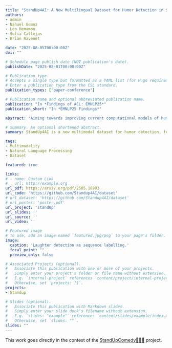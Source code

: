 ```yaml
---
title: "StandUp4AI: A New Multilingual Dataset for Humor Detection in Stand-up Comedy Videos"
authors:
- admin
- Nahuel Gomez
- Leo Hemamou
- Sofia Callejas
- Brian Ravenet

date: "2025-08-05T00:00:00Z"
doi: ""

# Schedule page publish date (NOT publication's date).
publishDate: "2025-08-01T00:00:00Z"

# Publication type.
# Accepts a single type but formatted as a YAML list (for Hugo requirements).
# Enter a publication type from the CSL standard.
publication_types: ["paper-conference"]

# Publication name and optional abbreviated publication name.
publication: "In *Findings of ACL: EMNLP25*"
publication_short: "In *EMNLP25 Findings*"

abstract: "Aiming towards improving current computational models of humor detection, we propose a new multimodal dataset of stand-up comedies, in seven languages: English, French, Spanish, Italian, Portuguese, Hungarian and Czech. Our dataset of more than 330 hours, is at the time of writing the biggest available for this type of task, and the most diverse. The whole dataset is automatically annotated in laughter (from the audience), and the subpart left for model validation is manually annotated. Contrary to contemporary approaches, we do not frame the task of humor detection as a binary sequence classification, but as word-level sequence labeling, in order to take into account all the context of the sequence and to capture the continuous joke tagging mechanism typically occurring in natural conversations. As par with unimodal baselines results, we propose a method for e propose a method to enhance the automatic laughter detection based on Audio Speech Recognition errors. Our code and data are available online."

# Summary. An optional shortened abstract.
summary: StandUp4AI is a new multimodal dataset for humor detection, featuring over 330 hours of stand-up comedies in seven languages. This dataset surpasses existing ones in size and diversity, and experiments show it's a valuable resource for training models, with potential for improved performance when combined with enhanced audio speech recognition methods. 

tags:
- Multimodality
- Natural Language Processing
- Dataset

featured: true

links:
# - name: Custom Link
#   url: http://example.org
url_pdf: https://arxiv.org/pdf/2505.18903
url_code: 'https://github.com/Standup4AI/dataset'
# url_dataset: 'https://github.com/Standup4AI/dataset'
# url_poster: 'poster.pdf'
url_project: 'standUp'
url_slides: ''
url_source: ''
url_video: ''

# Featured image
# To use, add an image named `featured.jpg/png` to your page's folder. 
image:
  caption: 'Laughter detection as sequence labelling.'
  focal_point: ""
  preview_only: false

# Associated Projects (optional).
#   Associate this publication with one or more of your projects.
#   Simply enter your project's folder or file name without extension.
#   E.g. `internal-project` references `content/project/internal-project/index.md`.
#   Otherwise, set `projects: []`.
projects:
- Standup

# Slides (optional).
#   Associate this publication with Markdown slides.
#   Simply enter your slide deck's filename without extension.
#   E.g. `slides: "example"` references `content/slides/example/index.md`.
#   Otherwise, set `slides: ""`.
slides: ""
---
```


This work goes directly in the context of the [StandUpComedy🎤😄👏](/project/Standup/) project.

